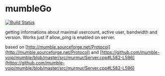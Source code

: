 mumbleGo
============
[![Build Status](https://travis-ci.org/tkschmidt/mumbleGoInfo.svg?branch=master)](https://travis-ci.org/tkschmidt/mumbleGoInfo)

getting informations about maximal usercount, active user, bandwidth and version. Works just if allow_ping is enabled on server.

based on [http://mumble.sourceforge.net/Protocol](http://mumble.sourceforge.net/Protocol) and [https://github.com/mumble-voip/mumble/blob/master/src/murmur/Server.cpp#L582-L596](https://github.com/mumble-voip/mumble/blob/master/src/murmur/Server.cpp#L582-L596)